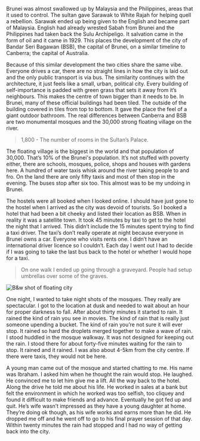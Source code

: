 Brunei was almost swallowed up by Malaysia and the Philippines, areas that it used to control. The sultan gave Sarawak to White Rajah for helping quell a rebellion. Sarawak ended up being given to the English and became part of Malaysia. English had already wrested Sabah from Brunei and the Philippines had taken back the Sulu Archipeligo. It salvation came in the form of oil and it came in 1929. This places the development of the city of Bandar Seri Bagawan (BSB), the capital of Brunei, on a similar timeline to Canberra; the capital of Australia.

Because of this similar development the two cities share the same vibe. Everyone drives a car, there are no straight lines in how the city is laid out and the only public transport is via bus. The similarity continues with the architecture, it just feels like a small, urban, political city. Every building of self-importance is padded with green grass that sets it away from it’s neighbours. This makes the centre of town bigger than it needs to be. In Brunei, many of these official buildings had been tiled. The outside of the building covered in tiles from top to bottom. It gave the place the feel of a giant outdoor bathroom. The real differences between Canberra and BSB are two monumental mosques and the 30,000 strong floating village on the river.

> 1,800 - The number of rooms in the Sultan’s Palace.

The floating village is the biggest in the world and that population of 30,000. That’s 10% of the Brunei's population. It’s not stuffed with poverty either, there are schools, mosques, police, shops and houses with gardens here. A hundred of water taxis whisk around the river taking people to and fro. On the land there are only fifty taxis and most of then stop in the evening. The buses stop after six too. This almost was to be my undoing in Brunei.

The hostels were all booked when I looked online. I should have just gone to the hostel when I arrived as the city was devoid of tourists. So I booked a hotel that had been a bit cheeky and listed their location as BSB. When in reality it was a satellite town. It took 45 minutes by taxi to get to the hotel the night that I arrived. This didn’t include the 15 minutes spent trying to find a taxi driver. The taxi’s don’t really operate at night because everyone in Brunei owns a car. Everyone who visits rents one. I didn’t have an international driver licence so I couldn’t. Each day I went out I had to decide if I was going to take the last bus back to the hotel or whether I would hope for a taxi.

> On one walk I ended up going through a graveyard. People had setup umbrellas over some of the graves.

![B&w shot of floating city](http://farm8.staticflickr.com/7449/12221616375_8f65188c12_b.jpg)

One night, I wanted to take night shots of the mosques. They really are spectacular. I got to the location at dusk and needed to wait about an hour for proper darkness to fall. After about thirty minutes it started to rain. It rained the kind of rain you see in movies. The kind of rain that is really just someone upending a bucket. The kind of rain you’re not sure it will ever stop. It rained so hard the droplets merged together to make a wave of rain. I stood huddled in the mosque walkway. It was not designed for keeping out the rain. I stood there for about forty-five minutes waiting for the rain to stop. It rained and it rained. I was also about 4-5km from the city centre. If there were taxis, they would not be here.

A young man came out of the mosque and started chatting to me. His name was Ibraham. I asked him when he thought the rain would stop. He laughed. He convinced me to let him give me a lift. All the way back to the hotel. Along the drive he told me about his life. He worked in sales at a bank but felt the environment in which he worked was too selfish, too cliquey and found it difficult to make friends and advance. Eventually he got fed up and quit. He’s wife wasn’t impressed as they have a young daughter at home. They’re doing ok though, as his wife works and earns more than he did. He dropped me off and he went off to go to his final prayer session of that day. Within twenty minutes the rain had stopped and I had no way of getting back into the city.